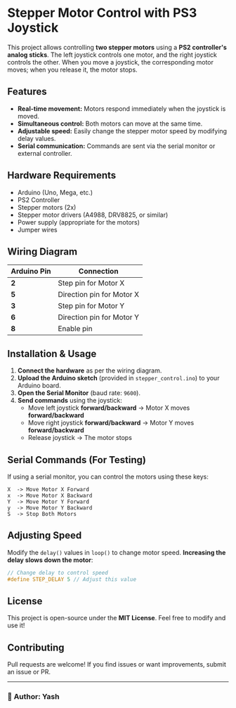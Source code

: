 # Stepper Motor Control with PS3 Joystick

This project allows controlling **two stepper motors** using a **PS2 controller's analog sticks**. The left joystick controls one motor, and the right joystick controls the other. When you move a joystick, the corresponding motor moves; when you release it, the motor stops.

## Features
- **Real-time movement:** Motors respond immediately when the joystick is moved.
- **Simultaneous control:** Both motors can move at the same time.
- **Adjustable speed:** Easily change the stepper motor speed by modifying delay values.
- **Serial communication:** Commands are sent via the serial monitor or external controller.

## Hardware Requirements
- Arduino (Uno, Mega, etc.)
- PS2 Controller
- Stepper motors (2x)
- Stepper motor drivers (A4988, DRV8825, or similar)
- Power supply (appropriate for the motors)
- Jumper wires

## Wiring Diagram
| Arduino Pin | Connection |
|------------|------------|
| **2**  | Step pin for Motor X |
| **5**  | Direction pin for Motor X |
| **3**  | Step pin for Motor Y |
| **6**  | Direction pin for Motor Y |
| **8**  | Enable pin |

## Installation & Usage
1. **Connect the hardware** as per the wiring diagram.
2. **Upload the Arduino sketch** (provided in `stepper_control.ino`) to your Arduino board.
3. **Open the Serial Monitor** (baud rate: `9600`).
4. **Send commands** using the joystick:
   - Move left joystick **forward/backward** → Motor X moves **forward/backward**
   - Move right joystick **forward/backward** → Motor Y moves **forward/backward**
   - Release joystick → The motor stops

## Serial Commands (For Testing)
If using a serial monitor, you can control the motors using these keys:
```
X  -> Move Motor X Forward
x  -> Move Motor X Backward
Y  -> Move Motor Y Forward
y  -> Move Motor Y Backward
S  -> Stop Both Motors
```

## Adjusting Speed
Modify the `delay()` values in `loop()` to change motor speed. **Increasing the delay slows down the motor**:
```cpp
// Change delay to control speed
#define STEP_DELAY 5 // Adjust this value
```

## License
This project is open-source under the **MIT License**. Feel free to modify and use it!

## Contributing
Pull requests are welcome! If you find issues or want improvements, submit an issue or PR.

---

### 📌 **Author:** Yash

